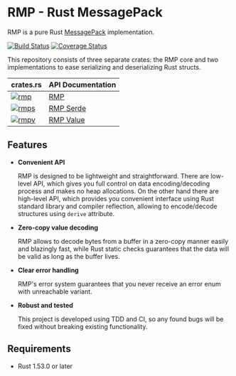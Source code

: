 # RMP - Rust MessagePack

RMP is a pure Rust [MessagePack](http://msgpack.org) implementation.

[![Build Status](https://travis-ci.org/3Hren/msgpack-rust.svg?branch=master)](https://travis-ci.org/3Hren/msgpack-rust)
[![Coverage Status][coveralls-img]][coveralls-url]

This repository consists of three separate crates: the RMP core and two implementations to ease serializing and
deserializing Rust structs.

 crates.rs                                 | API Documentation               |
-------------------------------------------|---------------------------------|
 [![rmp][crates-rmp-img]][crates-rmp-url]     | [RMP][rmp-docs-url]             |
 [![rmps][crates-rmps-img]][crates-rmps-url]   | [RMP Serde][rmps-docs-url]      |
 [![rmpv][crates-rmpv-img]][crates-rmpv-url]   | [RMP Value][rmpv-docs-url]      |

## Features

- **Convenient API**

  RMP is designed to be lightweight and straightforward. There are low-level API, which gives you
  full control on data encoding/decoding process and makes no heap allocations. On the other hand
  there are high-level API, which provides you convenient interface using Rust standard library and
  compiler reflection, allowing to encode/decode structures using `derive` attribute.

- **Zero-copy value decoding**

  RMP allows to decode bytes from a buffer in a zero-copy manner easily and blazingly fast, while Rust
  static checks guarantees that the data will be valid as long as the buffer lives.

- **Clear error handling**

  RMP's error system guarantees that you never receive an error enum with unreachable variant.

- **Robust and tested**

  This project is developed using TDD and CI, so any found bugs will be fixed without breaking
  existing functionality.

## Requirements

- Rust 1.53.0 or later

[rustc-serialize]: https://github.com/rust-lang-nursery/rustc-serialize
[serde]: https://github.com/serde-rs/serde

[coveralls-img]: https://coveralls.io/repos/3Hren/msgpack-rust/badge.svg?branch=master&service=github
[coveralls-url]: https://coveralls.io/github/3Hren/msgpack-rust?branch=master

[rmp-docs-url]: https://docs.rs/rmp
[rmps-docs-url]: https://docs.rs/rmp-serde
[rmpv-docs-url]: https://docs.rs/rmpv

[crates-rmp-img]: https://img.shields.io/crates/v/rmp.svg
[crates-rmp-url]: https://lib.rs/crates/rmp

[crates-rmps-img]: https://img.shields.io/crates/v/rmp-serde.svg
[crates-rmps-url]: https://lib.rs/crates/rmp-serde

[crates-rmpv-img]: https://img.shields.io/crates/v/rmpv.svg
[crates-rmpv-url]: https://lib.rs/crates/rmpv
